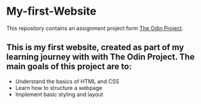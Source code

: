 # My-first-Website

This repository contains an assignment project form [The Odin Project](https://www.theodinproject.com/).

## This is my first website, created as part of my learning journey with with The Odin Project. The main goals of this project are to:

- Understand the basics of HTML and CSS
- Learn how to structure a webpage
- Implement basic styling and layout
